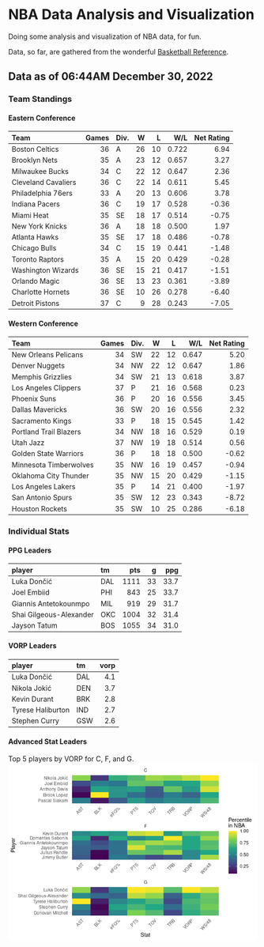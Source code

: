 # NBA Data Analysis and Visualization

Doing some analysis and visualization of NBA data, for fun.

Data, so far, are gathered from the wonderful [Basketball
Reference](https://www.basketball-reference.com/).

## Data as of 06:44AM December 30, 2022

### Team Standings

#### Eastern Conference

| Team                | Games | Div. |   W |   L |   W/L | Net Rating |
|:--------------------|------:|:-----|----:|----:|------:|-----------:|
| Boston Celtics      |    36 | A    |  26 |  10 | 0.722 |       6.94 |
| Brooklyn Nets       |    35 | A    |  23 |  12 | 0.657 |       3.27 |
| Milwaukee Bucks     |    34 | C    |  22 |  12 | 0.647 |       2.36 |
| Cleveland Cavaliers |    36 | C    |  22 |  14 | 0.611 |       5.45 |
| Philadelphia 76ers  |    33 | A    |  20 |  13 | 0.606 |       3.78 |
| Indiana Pacers      |    36 | C    |  19 |  17 | 0.528 |      -0.36 |
| Miami Heat          |    35 | SE   |  18 |  17 | 0.514 |      -0.75 |
| New York Knicks     |    36 | A    |  18 |  18 | 0.500 |       1.97 |
| Atlanta Hawks       |    35 | SE   |  17 |  18 | 0.486 |      -0.78 |
| Chicago Bulls       |    34 | C    |  15 |  19 | 0.441 |      -1.48 |
| Toronto Raptors     |    35 | A    |  15 |  20 | 0.429 |      -0.28 |
| Washington Wizards  |    36 | SE   |  15 |  21 | 0.417 |      -1.51 |
| Orlando Magic       |    36 | SE   |  13 |  23 | 0.361 |      -3.89 |
| Charlotte Hornets   |    36 | SE   |  10 |  26 | 0.278 |      -6.40 |
| Detroit Pistons     |    37 | C    |   9 |  28 | 0.243 |      -7.05 |

#### Western Conference

| Team                   | Games | Div. |   W |   L |   W/L | Net Rating |
|:-----------------------|------:|:-----|----:|----:|------:|-----------:|
| New Orleans Pelicans   |    34 | SW   |  22 |  12 | 0.647 |       5.20 |
| Denver Nuggets         |    34 | NW   |  22 |  12 | 0.647 |       1.86 |
| Memphis Grizzlies      |    34 | SW   |  21 |  13 | 0.618 |       3.87 |
| Los Angeles Clippers   |    37 | P    |  21 |  16 | 0.568 |       0.23 |
| Phoenix Suns           |    36 | P    |  20 |  16 | 0.556 |       3.45 |
| Dallas Mavericks       |    36 | SW   |  20 |  16 | 0.556 |       2.32 |
| Sacramento Kings       |    33 | P    |  18 |  15 | 0.545 |       1.42 |
| Portland Trail Blazers |    34 | NW   |  18 |  16 | 0.529 |       0.19 |
| Utah Jazz              |    37 | NW   |  19 |  18 | 0.514 |       0.56 |
| Golden State Warriors  |    36 | P    |  18 |  18 | 0.500 |      -0.62 |
| Minnesota Timberwolves |    35 | NW   |  16 |  19 | 0.457 |      -0.94 |
| Oklahoma City Thunder  |    35 | NW   |  15 |  20 | 0.429 |      -1.15 |
| Los Angeles Lakers     |    35 | P    |  14 |  21 | 0.400 |      -1.97 |
| San Antonio Spurs      |    35 | SW   |  12 |  23 | 0.343 |      -8.72 |
| Houston Rockets        |    35 | SW   |  10 |  25 | 0.286 |      -6.18 |

### Individual Stats

#### PPG Leaders

| player                  | tm  |  pts |   g |  ppg |
|:------------------------|:----|-----:|----:|-----:|
| Luka Dončić             | DAL | 1111 |  33 | 33.7 |
| Joel Embiid             | PHI |  843 |  25 | 33.7 |
| Giannis Antetokounmpo   | MIL |  919 |  29 | 31.7 |
| Shai Gilgeous-Alexander | OKC | 1004 |  32 | 31.4 |
| Jayson Tatum            | BOS | 1055 |  34 | 31.0 |

#### VORP Leaders

| player            | tm  | vorp |
|:------------------|:----|-----:|
| Luka Dončić       | DAL |  4.1 |
| Nikola Jokić      | DEN |  3.7 |
| Kevin Durant      | BRK |  2.8 |
| Tyrese Haliburton | IND |  2.7 |
| Stephen Curry     | GSW |  2.6 |

#### Advanced Stat Leaders

Top 5 players by VORP for C, F, and G.
![](README_files/figure-gfm/README-unnamed-chunk-7-1.png)<!-- -->
